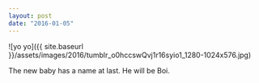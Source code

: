 ```yaml
---
layout: post
date: "2016-01-05"
---
```


![yo yo]({{ site.baseurl }}/assets/images/2016/tumblr_o0hccswQvj1r16syio1_1280-1024x576.jpg)

The new baby has a name at last. He will be Boi.
